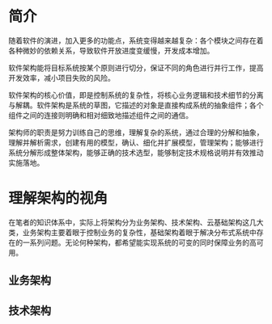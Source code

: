 # 简介

随着软件的演进，加入更多的功能点，系统变得越来越复杂：各个模块之间存在着各种微妙的依赖关系，导致软件开放进度变缓慢，开发成本增加。

软件架构能将目标系统按某个原则进行切分，保证不同的角色进行并行工作，提高开发效率，减小项目失败的风险。

软件架构的核心价值，即是控制系统的复杂性，将核心业务逻辑和技术细节的分离与解耦。软件架构是系统的草图，它描述的对象是直接构成系统的抽象组件；各个组件之间的连接则明确和相对细致地描述组件之间的通信。

架构师的职责是努力训练自己的思维，理解复杂的系统，通过合理的分解和抽象，理解并解析需求，创建有用的模型，确认、细化并扩展模型，管理架构；能够进行系统分解形成整体架构，能够正确的技术选型，能够制定技术规格说明并有效推动实施落地。

# 理解架构的视角

在笔者的知识体系中，实际上将架构分为业务架构、技术架构、云基础架构这几大类，业务架构主要着眼于控制业务的复杂性，基础架构着眼于解决分布式系统中存在的一系列问题。无论何种架构，都希望能实现系统的可变的同时保障业务的高可用。

## 业务架构

## 技术架构